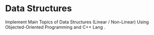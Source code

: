 # Data Structures

Implement Main Topics of Data Structures (Linear / Non-Linear) Using Objected-Oriented Programming and C++ Lang .